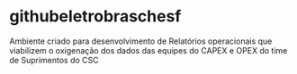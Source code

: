# githubeletrobraschesf
Ambiente criado para desenvolvimento de Relatórios operacionais que viabilizem o oxigenação dos dados das equipes do CAPEX e OPEX do time de Suprimentos do CSC
